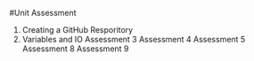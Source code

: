 #Unit Assessment
1. Creating a GitHub Resporitory
2. Variables and IO
Assessment 3
Assessment 4
Assessment 5
Assessment 8
Assessment 9
